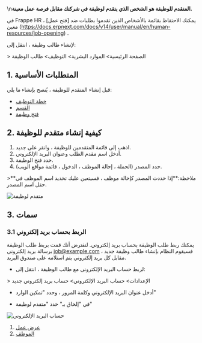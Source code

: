 \n**المتقدم للوظيفة هو الشخص الذي يتقدم لوظيفة في شركتك مقابل فرصة عمل معينة.**

في Frappe HR ، يمكنك الاحتفاظ بقائمة بالأشخاص الذين تقدموا بطلبات ضد [فتح عمل] معين (https://docs.erpnext.com/docs/v14/user/manual/en/human-resources/job-opening) .

لإنشاء طالب وظيفة ، انتقل إلى:

\> الصفحة الرئيسية> الموارد البشرية> التوظيف> طالب الوظيفة

## 1. المتطلبات الأساسية

قبل إنشاء المتقدم للوظيفة ، يُنصح بإنشاء ما يلي:

* [خطة التوظيف](https://docs.erpnext.com/docs/v14/user/manual/en/human-resources/staffing-plan)
* [القسم](https://docs.erpnext.com/docs/v14/user/manual/en/human-resources/department)
* [فتح وظيفة](https://docs.erpnext.com/docs/v14/user/manual/en/human-resources/job-opening)

## 2. كيفية إنشاء متقدم للوظيفة

1. اذهب إلى قائمة المتقدمين للوظيفة ، وانقر على جديد.
2. أدخل اسم مقدم الطلب وعنوان البريد الإلكتروني.
3. حدد فتح الوظيفة.
4. حدد المصدر (الحملة ، إحالة الموظف ، الدخول ، قائمة مواقع الويب).

\>**ملاحظة:**إذا حددت المصدر كإحالة موظف ، فسيتعين عليك تحديد اسم الموظف في حقل اسم المصدر.

![متقدم لوظيفة](https://docs.erpnext.com/files/job-applicant.png)

## 3. سمات

### 3.1 الربط بحساب بريد إلكتروني

يمكنك ربط طلب الوظيفة بحساب بريد إلكتروني. لنفترض أنك قمت بربط طلب الوظيفة برسالة بريد إلكتروني job@example.com ، فسيقوم النظام بإنشاء طالب وظيفة جديد مقابل كل بريد إلكتروني يتم استلامه على صندوق البريد.

* لربط حساب البريد الإلكتروني مع طالب الوظيفة ، انتقل إلى:

\> الإعدادات> حساب البريد الإلكتروني> حساب بريد إلكتروني جديد

* أدخل عنوان البريد الإلكتروني وكلمة المرور ، وحدد "تمكين الوارد"
    
* في "إلحاق بـ" حدد "متقدم لوظيفة"
    

![حساب البريد الإلكتروني](https://docs.erpnext.com/files/email-account.png)

1. [عرض عمل](https://docs.erpnext.com/docs/v14/user/manual/en/human-resources/job-offer)
2. [الموظف](https://docs.erpnext.com/docs/v14/user/manual/en/human-resources/employee)